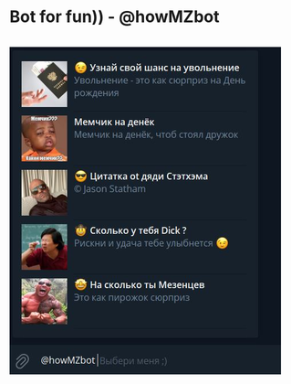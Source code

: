 # Bot for fun)) - @howMZbot
<br>
<img src="https://github.com/ismetskoy/andom/blob/main/JPG/2.JPG?raw=true"/>

